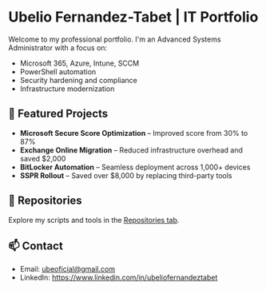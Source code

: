 # Ubelio Fernandez-Tabet | IT Portfolio

Welcome to my professional portfolio. I'm an Advanced Systems Administrator with a focus on:

- Microsoft 365, Azure, Intune, SCCM
- PowerShell automation
- Security hardening and compliance
- Infrastructure modernization
## 🔧 Featured Projects

- **Microsoft Secure Score Optimization** – Improved score from 30% to 87%
- **Exchange Online Migration** – Reduced infrastructure overhead and saved $2,000
- **BitLocker Automation** – Seamless deployment across 1,000+ devices
- **SSPR Rollout** – Saved over $8,000 by replacing third-party tools

## 📂 Repositories

Explore my scripts and tools in the [Repositories tab](https://github.com/yourusername?tab=repositories).

## 📫 Contact

- Email: ubeoficial@gmail.com
- LinkedIn: https://www.linkedin.com/in/ubeliofernandeztabet
